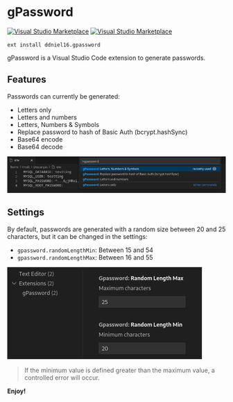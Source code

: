 # gPassword

[![Visual Studio Marketplace](https://img.shields.io/vscode-marketplace/v/ddniel16.gpassword.svg)](https://marketplace.visualstudio.com/items?itemName=ddniel16.gpassword)
[![Visual Studio Marketplace](https://img.shields.io/vscode-marketplace/i/ddniel16.gpassword.svg)](https://marketplace.visualstudio.com/items?itemName=ddniel16.gpassword)

```vscode
ext install ddniel16.gpassword
```

gPassword is a Visual Studio Code extension to generate passwords.

## Features

Passwords can currently be generated:

- Letters only
- Letters and numbers
- Letters, Numbers & Symbols
- Replace password to hash of Basic Auth (bcrypt.hashSync)
- Base64 encode
- Base64 decode

![commands](https://raw.githubusercontent.com/ddniel16/vscode-gPassword/main/imgs/commands.png)

## Settings

By default, passwords are generated with a random size between 20 and 25 characters, but it can be changed in the settings:

- `gpassword.randomLengthMin`: Between 15 and 54
- `gpassword.randomLengthMax`: Between 16 and 55

![settings](https://raw.githubusercontent.com/ddniel16/vscode-gPassword/main/imgs/settings.png)

> If the minimum value is defined greater than the maximum value, a controlled error will occur.

**Enjoy!**
